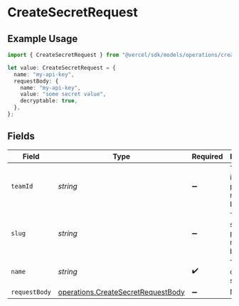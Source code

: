 # CreateSecretRequest

## Example Usage

```typescript
import { CreateSecretRequest } from "@vercel/sdk/models/operations/createsecret.js";

let value: CreateSecretRequest = {
  name: "my-api-key",
  requestBody: {
    name: "my-api-key",
    value: "some secret value",
    decryptable: true,
  },
};
```

## Fields

| Field                                                                                    | Type                                                                                     | Required                                                                                 | Description                                                                              | Example                                                                                  |
| ---------------------------------------------------------------------------------------- | ---------------------------------------------------------------------------------------- | ---------------------------------------------------------------------------------------- | ---------------------------------------------------------------------------------------- | ---------------------------------------------------------------------------------------- |
| `teamId`                                                                                 | *string*                                                                                 | :heavy_minus_sign:                                                                       | The Team identifier to perform the request on behalf of.                                 |                                                                                          |
| `slug`                                                                                   | *string*                                                                                 | :heavy_minus_sign:                                                                       | The Team slug to perform the request on behalf of.                                       |                                                                                          |
| `name`                                                                                   | *string*                                                                                 | :heavy_check_mark:                                                                       | The name of the secret.                                                                  | my-api-key                                                                               |
| `requestBody`                                                                            | [operations.CreateSecretRequestBody](../../models/operations/createsecretrequestbody.md) | :heavy_minus_sign:                                                                       | N/A                                                                                      |                                                                                          |